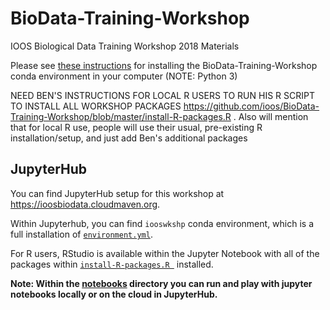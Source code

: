 # BioData-Training-Workshop
IOOS Biological Data Training Workshop 2018 Materials


Please see [these instructions](https://github.com/ioos/BioData-Training-Workshop/blob/master/installation.md) for installing the BioData-Training-Workshop conda environment in your computer (NOTE: Python 3)

NEED BEN'S INSTRUCTIONS FOR LOCAL R USERS TO RUN HIS R SCRIPT TO INSTALL ALL WORKSHOP PACKAGES https://github.com/ioos/BioData-Training-Workshop/blob/master/install-R-packages.R . Also will mention that for local R use, people will use their usual, pre-existing R installation/setup, and just add Ben's additional packages

## JupyterHub

You can find JupyterHub setup for this workshop at https://ioosbiodata.cloudmaven.org. 

Within Jupyterhub, you can find `iooswkshp` conda environment, which is a full installation of [`environment.yml`](https://github.com/ioos/BioData-Training-Workshop/blob/master/environment.yml). 

For R users, RStudio is available within the Jupyter Notebook with all of the packages within [`install-R-packages.R
`](https://github.com/ioos/BioData-Training-Workshop/blob/master/install-R-packages.R) installed.

**Note: Within the [notebooks](https://github.com/ioos/BioData-Training-Workshop/tree/master/notebooks) directory you can run and play with jupyter notebooks locally or on the cloud in JupyterHub.**
